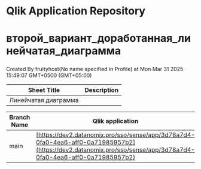 # Qlik Application Repository 
# второй_вариант_доработанная_линейчатая_диаграмма
### 
Created By fruityhost(No name specified in Profile) at Mon Mar 31 2025 15:49:07 GMT+0500 (GMT+05:00)




Sheet Title | Description
------------ | -------------
Линейчатая диаграмма|



Branch Name|Qlik application
---|---
main|[https://dev2.datanomix.pro/sso/sense/app/3d78a7d4-0fa0-4ea6-aff0-0a71985957b2](https://dev2.datanomix.pro/sso/sense/app/3d78a7d4-0fa0-4ea6-aff0-0a71985957b2)